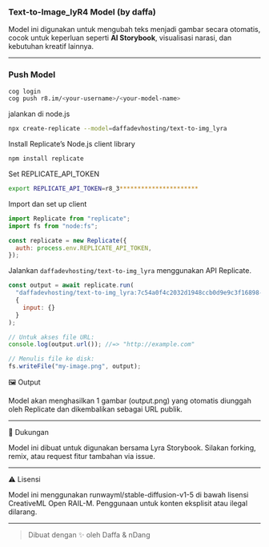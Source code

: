 ### Text-to-Image_lyR4 Model (by daffa)

Model ini digunakan untuk mengubah teks menjadi gambar secara otomatis, cocok untuk keperluan seperti **AI Storybook**, visualisasi narasi, dan kebutuhan kreatif lainnya.

---

### Push Model

```bash
cog login
cog push r8.im/<your-username>/<your-model-name>
```

jalankan di node.js
```bash
npx create-replicate --model=daffadevhosting/text-to-img_lyra
```

Install Replicate’s Node.js client library
```bash
npm install replicate
```

Set REPLICATE_API_TOKEN
```bash
export REPLICATE_API_TOKEN=r8_3**********************
```

Import dan set up client
```js
import Replicate from "replicate";
import fs from "node:fs";

const replicate = new Replicate({
  auth: process.env.REPLICATE_API_TOKEN,
});
```

Jalankan `daffadevhosting/text-to-img_lyra` menggunakan API Replicate.
```js
const output = await replicate.run(
  "daffadevhosting/text-to-img_lyra:7c54a0f4c2032d1948ccb0d9e9c3f16898--------------",
  {
    input: {}
  }
);

// Untuk akses file URL:
console.log(output.url()); //=> "http://example.com"

// Menulis file ke disk:
fs.writeFile("my-image.png", output);
```

🖼️ Output

Model akan menghasilkan 1 gambar (output.png) yang otomatis diunggah oleh Replicate dan dikembalikan sebagai URL publik.


---

💬 Dukungan

Model ini dibuat untuk digunakan bersama Lyra Storybook.
Silakan forking, remix, atau request fitur tambahan via issue.


---

⚠️ Lisensi

Model ini menggunakan runwayml/stable-diffusion-v1-5 di bawah lisensi CreativeML Open RAIL-M.
Penggunaan untuk konten eksplisit atau ilegal dilarang.


---

> Dibuat dengan ✨ oleh Daffa & nDang
